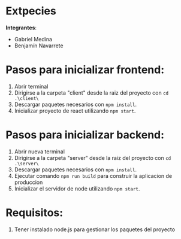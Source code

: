 # Extpecies

**Integrantes**:

- Gabriel Medina
- Benjamín Navarrete

# Pasos para inicializar frontend:

1. Abrir terminal
2. Dirigirse a la carpeta "client" desde la raiz del proyecto con `cd .\client\`
3. Descargar paquetes necesarios con `npm install`.
4. Inicializar proyecto de react utilizando `npm start`.

# Pasos para inicializar backend:

1. Abrir nueva terminal
2. Dirigirse a la carpeta "server" desde la raiz del proyecto con `cd .\server\`
3. Descargar paquetes necesarios con `npm install`.
4. Ejecutar comando `npm run build` para construir la aplicacion de produccion
5. Inicializar el servidor de node utilizando `npm start`.

# Requisitos:

1. Tener instalado node.js para gestionar los paquetes del proyecto

